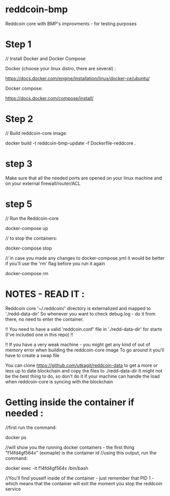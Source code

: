 # reddcoin-bmp
Reddcoin core with BMP's improvments - for testing purposes

# Step 1

// Install Docker and Docker Compose

Docker (choose your linux distro, there are several) :

https://docs.docker.com/engine/installation/linux/docker-ce/ubuntu/

Docker compose:

https://docs.docker.com/compose/install/

# Step 2

// Build reddcoin-core image:

docker build -t reddcoin-bmp-update -f Dockerfile-reddcore .


# step 3

Make sure that all the needed ports are opened on your linux machine and on your external firewall/router/ACL

# step 5

// Run the Reddcoin-core 

docker-compose up

// to stop the containers:

docker-compose stop

// in case you made any changes to docker-compose.yml it would be better if you'll use the 'rm' flag before you run it again

docker-compose rm

# NOTES - READ IT :

Reddcoin core '~/.reddcoin/' directory is externalized and mapped to './redd-data-dir' 
So whenever you want to check debug.log - do it from there, no need to enter the container.

!! You need to have a valid 'reddcoin.conf' file in './redd-data-dir' for starts (I've included one in this repo) !!

!! If you have a very weak machine - you might get any kind of out of memory error when building the reddcoin-core image
To go around it you'll have to create a swap file

You can clone https://github.com/utkagit/reddcoin-data to get a more or less up to date blockchain and copy the files to ./redd-data-dir
It might not be the best thing to do, so don't do it if your machine can handle the load when reddcoin-core is syncing with the blockchain

# Getting inside the container if needed :

//first run the command:

docker ps          

//will show you the running docker containers - the first thing "f14fd4gf564x" (exmaple) is the container id
//using this output, run the command:

docker exec -it f14fd4gf564x /bin/bash

//You'll find youself inside of the container - just remember that PID 1 - which means that the container will exit the moment you stop the reddcoin service
